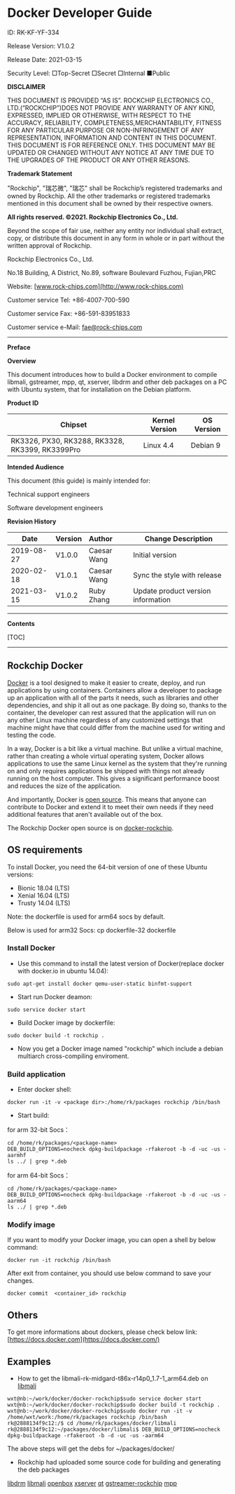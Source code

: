 # **Docker Developer Guide**

ID: RK-KF-YF-334

Release Version: V1.0.2

Release Date: 2021-03-15

Security Level: □Top-Secret   □Secret   □Internal   ■Public

**DISCLAIMER**

THIS DOCUMENT IS PROVIDED “AS IS”. ROCKCHIP ELECTRONICS CO., LTD.(“ROCKCHIP”)DOES NOT PROVIDE ANY WARRANTY OF ANY KIND, EXPRESSED, IMPLIED OR OTHERWISE, WITH RESPECT TO THE ACCURACY, RELIABILITY, COMPLETENESS,MERCHANTABILITY, FITNESS FOR ANY PARTICULAR PURPOSE OR NON-INFRINGEMENT OF ANY REPRESENTATION, INFORMATION AND CONTENT IN THIS DOCUMENT. THIS DOCUMENT IS FOR REFERENCE ONLY. THIS DOCUMENT MAY BE UPDATED OR CHANGED WITHOUT ANY NOTICE AT ANY TIME DUE TO THE UPGRADES OF THE PRODUCT OR ANY OTHER REASONS.

**Trademark Statement**

"Rockchip", "瑞芯微", "瑞芯" shall be Rockchip’s registered trademarks and owned by Rockchip. All the other trademarks or registered trademarks mentioned in this document shall be owned by their respective owners.

**All rights reserved. ©2021. Rockchip Electronics Co., Ltd.**

Beyond the scope of fair use, neither any entity nor individual shall extract, copy, or distribute this document in any form in whole or in part without the written approval of Rockchip.

Rockchip Electronics Co., Ltd.

No.18 Building, A District, No.89, software Boulevard Fuzhou, Fujian,PRC

Website:     [www.rock-chips.com](http://www.rock-chips.com)

Customer service Tel:  +86-4007-700-590

Customer service Fax:  +86-591-83951833

Customer service e-Mail:  [fae@rock-chips.com](mailto:fae@rock-chips.com)

---

**Preface**

**Overview**

This document introduces how to build a Docker environment to compile libmali, gstreamer, mpp, qt, xserver, libdrm and other deb packages on a PC with Ubuntu system, that for installation on the Debian platform.

**Product ID**

| **Chipset** | **Kernel Version** | **OS  Version** |
| ---------------- | -------------------- | ---------------- |
| RK3326, PX30, RK3288, RK3328, RK3399, RK3399Pro | Linux 4.4 | Debian 9 |

**Intended Audience**

This document (this guide) is mainly intended for:

Technical support engineers

Software development engineers

**Revision History**

| **Date** | **Version** | **Author** | **Change Description** |
| --------- | ---------- | :-------- | ------------ |
| 2019-08-27 | V1.0.0    | Caesar Wang | Initial version |
| 2020-02-18 | V1.0.1    | Caesar Wang | Sync the style with release |
| 2021-03-15 | V1.0.2 | Ruby Zhang | Update product version information |

---

**Contents**

[TOC]

---

## Rockchip Docker

[Docker](https://github.com/docker/docker) is a tool designed to make it easier to create, deploy, and run applications by using containers. Containers allow a developer to package up an application with all of the parts it needs, such as libraries and other dependencies, and ship it all out as one package. By doing so, thanks to the container, the developer can rest assured that the application will run on any other Linux machine regardless of any customized
settings that machine might have that could differ from the machine used for writing and
testing the code.

In a way, Docker is a bit like a virtual machine. But unlike a virtual machine, rather than creating a whole virtual operating system, Docker allows applications to use the same Linux kernel as the system that they're running on and only requires applications be shipped with things not already running on the host computer. This gives a significant performance boost and reduces the size of the application.

And importantly, Docker is [open source](https://opensource.com/resources/what-open-source). This means that anyone can contribute to Docker and extend it to meet their own needs if they need additional features that aren't available out of the box.

The Rockchip Docker open source is on
[docker-rockchip](https://github.com/rockchip-linux/docker-rockchip).

## OS requirements

To install Docker, you need the 64-bit version of one of these Ubuntu versions:

- Bionic 18.04 (LTS)
- Xenial 16.04 (LTS)
- Trusty 14.04 (LTS)

Note: the dockerfile is used for arm64 socs by default.

Below is used for arm32 Socs: cp dockerfile-32 dockerfile

### Install Docker

- Use this command to install the latest version of Docker(replace docker with docker.io in ubuntu 14.04):

```shell
sudo apt-get install docker qemu-user-static binfmt-support
```

- Start run Docker deamon:

```shell
sudo service docker start
```

- Build Docker image by dockerfile:

```shell
sudo docker build -t rockchip .
```

- Now you get a Docker image named "rockchip" which include a debian multiarch cross-compiling enviroment.

### Build application

- Enter docker shell:

```shell
docker run -it -v <package dir>:/home/rk/packages rockchip /bin/bash
```

- Start build:

for arm 32-bit Socs：

```shell
cd /home/rk/packages/<package-name>
DEB_BUILD_OPTIONS=nocheck dpkg-buildpackage -rfakeroot -b -d -uc -us -aarmhf
ls ../ | grep *.deb
```

for arm 64-bit Socs：

```shell
cd /home/rk/packages/<package-name>
DEB_BUILD_OPTIONS=nocheck dpkg-buildpackage -rfakeroot -b -d -uc -us -aarm64
ls ../ | grep *.deb
```

### Modify image

If you want to modify your Docker image, you can open a shell by below command:

```shell
docker run -it rockchip /bin/bash
```

After exit from container, you should use below command to save your changes.

```
docker commit  <container_id> rockchip
```

## Others

To get more informations about dockers, please check below link: [https://docs.docker.com](https://docs.docker.com/)

## Examples

- How to get the libmali-rk-midgard-t86x-r14p0_1.7-1_arm64.deb on [libmali](https://github.com/rockchip-linux/rk-rootfs-build/tree/master/packages/arm64/libmali)

```shell
wxt@nb:~/work/docker/docker-rockchip$sudo service docker start
wxt@nb:~/work/docker/docker-rockchip$sudo docker build -t rockchip .
wxt@nb:~/work/docker/docker-rockchip$sudo docker run -it -v /home/wxt/work:/home/rk/packages rockchip /bin/bash
rk@2888134f9c12:/$ cd /home/rk/packages/docker/libmali
rk@2888134f9c12:~/packages/docker/libmali$ DEB_BUILD_OPTIONS=nocheck dpkg-buildpackage -rfakeroot -b -d -uc -us -aarm64
```

The above steps will get the debs for ~/packages/docker/

- Rockchip had uploaded some source code for building and generating the deb packages

[libdrm](https://github.com/rockchip-linux/libdrm-rockchip/tree/rockchip-2.4.89)
[libmali](https://github.com/rockchip-linux/libmali/tree/master)
[openbox](https://github.com/rockchip-linux/openbox)
[xserver](https://github.com/rockchip-linux/xserver)
[qt](https://github.com/rockchip-linux/rk-qt-video)
[gstreamer-rockchip](https://github.com/rockchip-linux/gstreamer-rockchip)
[mpp](https://github.com/rockchip-linux/mpp/tree/develop)
